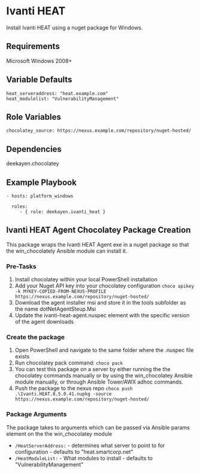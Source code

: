 Ivanti HEAT
===========

Install Ivanti HEAT using a nuget package for Windows.

Requirements
------------

Microsoft Windows 2008+

Variable Defaults
-----------------

```
heat_serveraddress: "heat.example.com"
heat_modulelist: "VulnerabilityManagement"
```

Role Variables
--------------

```
chocolatey_source: https://nexus.example.com/repository/nuget-hosted/
```

Dependencies
------------

deekayen.chocolatey

Example Playbook
----------------

```
- hosts: platform_windows

  roles:
     - { role: deekayen.ivanti_heat }
```

Ivanti HEAT Agent Chocolatey Package Creation
------------------------------------

This package wraps the Ivanti HEAT Agent exe in a nuget package so that the win_chocolately Ansible module can install it.

### Pre-Tasks

1. Install chocolatey within your local PowerShell installation
2. Add your Nuget API key into your chocolatey configuration
`choco apikey -k MYKEY-COPIED-FROM-NEXUS-PROFILE https://nexus.example.com/repository/nuget-hosted/`
3. Download the agent installer msi and store it in the tools subfolder as the name dotNetAgentSteup.Msi
4. Update the ivanti-heat-agent.nuspec <version> element with the specific version of the agent downloads

### Create the package

1. Open PowerShell and navigate to the same folder where the .nuspec file exists
2. Run chocolatey pack command:
`choco pack`
3. You can test this package on a server by either running the the chocolatey commands manually or by using the win_chocolatey Ansible module manually, or through Ansible Tower/AWX adhoc commands.
4. Push the package to the nexus repo
`choco push .\Ivanti.HEAT.8.5.0.41.nupkg -source https://nexus.example.com/repository/nuget-hosted/`

### Package Arguments

The package takes to arguments which can be passed via Ansible params element on
the the win_chocolatey module

* `/HeatServerAddress:` - determines what server to point to for configuration - defaults to "heat.smartcorp.net"
* `/HeatModuleList:` - What modules to install - defaults to "VulnerabilityManagement"

